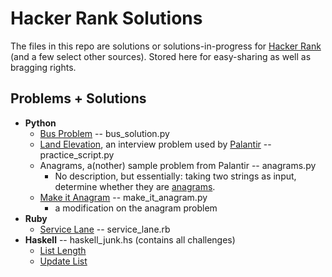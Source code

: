 Hacker Rank Solutions
=====================

The files in this repo are solutions or solutions-in-progress for [Hacker Rank](www.hackerrank.com) (and a few select other sources). Stored here for easy-sharing as well as bragging rights.

Problems + Solutions
--------------------

* **Python**
  + [Bus Problem](https://www.hackerrank.com/challenges/bus-station) -- bus_solution.py
  + [Land Elevation](http://www.careercup.com/question?id=15380670), an interview problem used by [Palantir](https://www.palantir.com/) -- practice_script.py
  + Anagrams, a(nother) sample problem from Palantir -- anagrams.py
    - No description, but essentially: taking two strings as input, determine whether they are [anagrams](http://en.wikipedia.org/wiki/Anagram).
  + [Make it Anagram](https://www.hackerrank.com/challenges/make-it-anagram) -- make_it_anagram.py
    - a modification on the anagram problem
* **Ruby**
  + [Service Lane](https://www.hackerrank.com/challenges/service-lane) -- service_lane.rb
* **Haskell**  -- haskell_junk.hs (contains all challenges)
    - [List Length](https://www.hackerrank.com/challenges/fp-list-length)
    - [Update List](https://www.hackerrank.com/challenges/fp-update-list)
